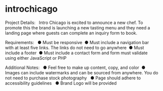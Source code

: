# introchicago

Project Details:   
Intro Chicago is excited to announce a new chef. 
To promote this the brand is launching a new tasting menu and they need a landing page where guests can complete an inquiry form to book. 

Requirements:   
● Must be responsive  
● Must include a navigation bar with at least five links. The links do not need to go anywhere  
● Must include a footer  
● Must include a contact form and form must validate using either JavaScript or PHP      

Additional Notes:   
● Feel free to make up content, copy, and color  
● Images can include watermarks and can be sourced from anywhere. You do not need to purchase stock photography   
● Page should adhere to accessibility guidelines   
● Brand Logo will be provided 

